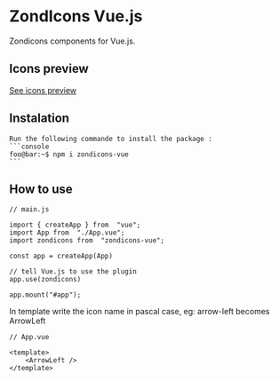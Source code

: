 # ZondIcons Vue.js
Zondicons components for Vue.js.

   ## Icons preview
   [See icons preview](https://www.zondicons.com/icons.html)
   
## Instalation 
	Run the following commande to install the package : 
	```console
	foo@bar:~$ npm i zondicons-vue
	```

## How to use

    // main.js
    
    import { createApp } from  "vue";
    import App from  "./App.vue";
    import zondicons from  "zondicons-vue";
    
    const app = createApp(App)
    
    // tell Vue.js to use the plugin
    app.use(zondicons)
    
    app.mount("#app"); 
   In template write the icon name in pascal case, eg: arrow-left becomes ArrowLeft
   

	// App.vue
	    
	<template>
		<ArrowLeft />  
	</template>

   

    

